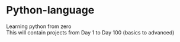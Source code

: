 # Python-language
Learning python from zero 
<br>
This will contain projects from Day 1 to Day 100 (basics to advanced)

